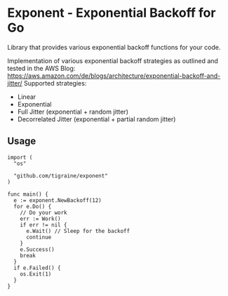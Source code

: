 # Exponent - Exponential Backoff for Go

Library that provides various exponential backoff functions for your code.

Implementation of various exponential backoff strategies as outlined and tested in the AWS Blog: https://aws.amazon.com/de/blogs/architecture/exponential-backoff-and-jitter/
Supported strategies:
- Linear
- Exponential
- Full Jitter (exponential + random jitter)
- Decorrelated Jitter (exponential + partial random jitter)

## Usage

```
import (
  "os"

  "github.com/tigraine/exponent"
)

func main() {
  e := exponent.NewBackoff(12)
  for e.Do() {
    // Do your work
    err := Work()
    if err != nil {
      e.Wait() // Sleep for the backoff
      continue
    }
    e.Success()
    break
  }
  if e.Failed() {
    os.Exit(1)
  }
}
```
